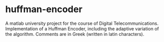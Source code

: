 # huffman-encoder
A matlab university project for the course of Digital Telecommunications. Implementation of a Huffman Encoder, including the adaptive variation of the algorithm. Comments are in Greek (written in latin characters).

